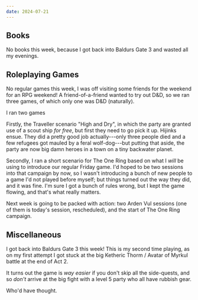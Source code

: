 ```yaml
---
date: 2024-07-21
---
```


## Books

No books this week, because I got back into Baldurs Gate 3 and wasted all my
evenings.

## Roleplaying Games

No regular games this week, I was off visiting some friends for the weekend for
an RPG weekend!  A friend-of-a-friend wanted to try out D&D, so we ran three
games, of which only one was D&D (naturally).

I ran two games

Firstly, the Traveller scenario "High and Dry", in which the party are granted
use of a scout ship *for free*, but first they need to go pick it up.  Hijinks
ensue.  They did a pretty good job actually---only three people died and a few
refugees got mauled by a feral wolf-dog---but putting that aside, the party are
now big damn heroes in a town on a tiny backwater planet.

Secondly, I ran a short scenario for The One Ring based on what I *will* be
using to introduce our regular Friday game.  I'd hoped to be two sessions into
that campaign by now, so I wasn't introducing a bunch of new people to a game
I'd not played before myself; but things turned out the way they did, and it was
fine.  I'm sure I got a bunch of rules wrong, but I kept the game flowing, and
that's what really matters.

Next week is going to be packed with action: two Arden Vul sessions (one of them
is today's session, rescheduled), and the start of The One Ring campaign.

## Miscellaneous

I got back into Baldurs Gate 3 this week!  This is my second time playing, as on
my first attempt I got stuck at the big Ketheric Thorm / Avatar of Myrkul battle
at the end of Act 2.

It turns out the game is *way easier* if you don't skip all the side-quests, and
so *don't* arrive at the big fight with a level 5 party who all have rubbish
gear.

Who'd have thought.
